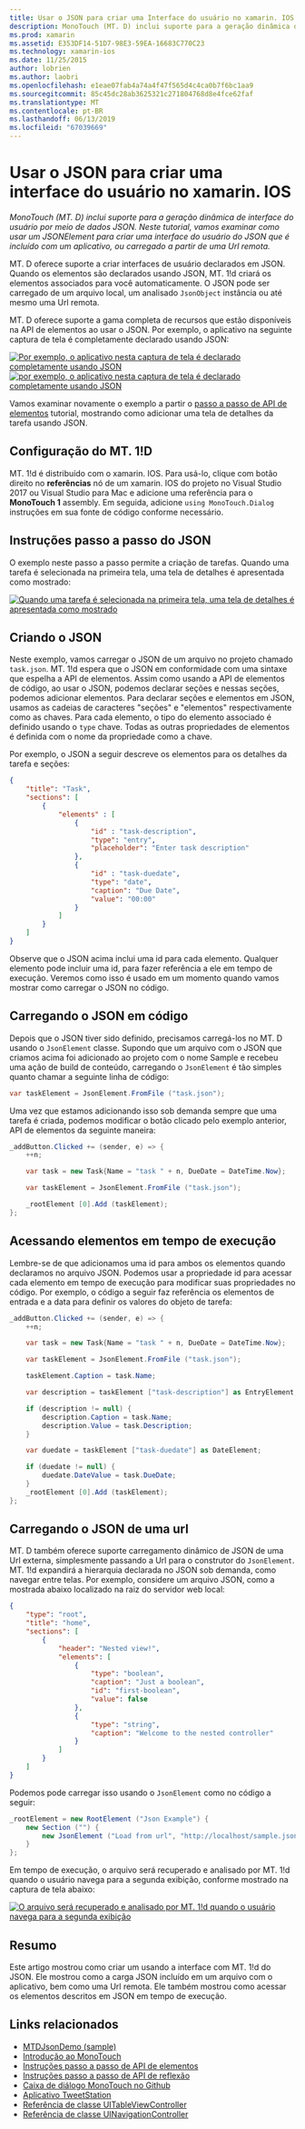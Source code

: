 ```yaml
---
title: Usar o JSON para criar uma Interface do usuário no xamarin. IOS
description: MonoTouch (MT. D) inclui suporte para a geração dinâmica de interface do usuário por meio de dados JSON. Neste tutorial, vamos examinar como usar um JSONElement para criar uma interface do usuário do JSON que é incluído com um aplicativo, ou carregado a partir de uma Url remota.
ms.prod: xamarin
ms.assetid: E353DF14-51D7-98E3-59EA-16683C770C23
ms.technology: xamarin-ios
ms.date: 11/25/2015
author: lobrien
ms.author: laobri
ms.openlocfilehash: e1eae07fab4a74a4f47f565d4c4ca0b7f6bc1aa9
ms.sourcegitcommit: 85c45dc28ab3625321c271804768d8e4fce62faf
ms.translationtype: MT
ms.contentlocale: pt-BR
ms.lasthandoff: 06/13/2019
ms.locfileid: "67039669"
---
```

# <a name="using-json-to-create-a-user-interface-in-xamarinios"></a>Usar o JSON para criar uma interface do usuário no xamarin. IOS

_MonoTouch (MT. D) inclui suporte para a geração dinâmica de interface do usuário por meio de dados JSON. Neste tutorial, vamos examinar como usar um JSONElement para criar uma interface do usuário do JSON que é incluído com um aplicativo, ou carregado a partir de uma Url remota._

MT. D oferece suporte a criar interfaces de usuário declarados em JSON. Quando os elementos são declarados usando JSON, MT. 1!d criará os elementos associados para você automaticamente. O JSON pode ser carregado de um arquivo local, um analisado `JsonObject` instância ou até mesmo uma Url remota.

MT. D oferece suporte a gama completa de recursos que estão disponíveis na API de elementos ao usar o JSON. Por exemplo, o aplicativo na seguinte captura de tela é completamente declarado usando JSON:

[![](json-element-walkthrough-images/01-load-from-file.png "Por exemplo, o aplicativo nesta captura de tela é declarado completamente usando JSON")](json-element-walkthrough-images/01-load-from-file.png#lightbox) [![](json-element-walkthrough-images/01-load-from-file.png "por exemplo, o aplicativo nesta captura de tela é declarado completamente usando JSON")](json-element-walkthrough-images/01-load-from-file.png#lightbox)

Vamos examinar novamente o exemplo a partir o [passo a passo de API de elementos](~/ios/user-interface/monotouch.dialog/elements-api-walkthrough.md) tutorial, mostrando como adicionar uma tela de detalhes da tarefa usando JSON.

## <a name="setting-up-mtd"></a>Configuração do MT. 1!D

MT. 1!d é distribuído com o xamarin. IOS. Para usá-lo, clique com botão direito no **referências** nó de um xamarin. IOS do projeto no Visual Studio 2017 ou Visual Studio para Mac e adicione uma referência para o **MonoTouch 1** assembly. Em seguida, adicione `using MonoTouch.Dialog` instruções em sua fonte de código conforme necessário.

## <a name="json-walkthrough"></a>Instruções passo a passo do JSON

O exemplo neste passo a passo permite a criação de tarefas. Quando uma tarefa é selecionada na primeira tela, uma tela de detalhes é apresentada como mostrado:

 [![](json-element-walkthrough-images/03-task-list.png "Quando uma tarefa é selecionada na primeira tela, uma tela de detalhes é apresentada como mostrado")](json-element-walkthrough-images/03-task-list.png#lightbox)

## <a name="creating-the-json"></a>Criando o JSON

Neste exemplo, vamos carregar o JSON de um arquivo no projeto chamado `task.json`. MT. 1!d espera que o JSON em conformidade com uma sintaxe que espelha a API de elementos. Assim como usando a API de elementos de código, ao usar o JSON, podemos declarar seções e nessas seções, podemos adicionar elementos. Para declarar seções e elementos em JSON, usamos as cadeias de caracteres "seções" e "elementos" respectivamente como as chaves. Para cada elemento, o tipo do elemento associado é definido usando o `type` chave. Todas as outras propriedades de elementos é definida com o nome da propriedade como a chave.

Por exemplo, o JSON a seguir descreve os elementos para os detalhes da tarefa e seções:

```json
{
    "title": "Task",
    "sections": [
        {
            "elements" : [
                {
                    "id" : "task-description",
                    "type": "entry",
                    "placeholder": "Enter task description"
                },
                {
                    "id" : "task-duedate",
                    "type": "date",
                    "caption": "Due Date",
                    "value": "00:00"
                }
            ]
        }
    ]
}
```

Observe que o JSON acima inclui uma id para cada elemento. Qualquer elemento pode incluir uma id, para fazer referência a ele em tempo de execução. Veremos como isso é usado em um momento quando vamos mostrar como carregar o JSON no código.

## <a name="loading-the-json-in-code"></a>Carregando o JSON em código

Depois que o JSON tiver sido definido, precisamos carregá-los no MT. D usando o `JsonElement` classe. Supondo que um arquivo com o JSON que criamos acima foi adicionado ao projeto com o nome Sample e recebeu uma ação de build de conteúdo, carregando o `JsonElement` é tão simples quanto chamar a seguinte linha de código:

```csharp
var taskElement = JsonElement.FromFile ("task.json");
```

Uma vez que estamos adicionando isso sob demanda sempre que uma tarefa é criada, podemos modificar o botão clicado pelo exemplo anterior, API de elementos da seguinte maneira:

```csharp
_addButton.Clicked += (sender, e) => {
    ++n;

    var task = new Task{Name = "task " + n, DueDate = DateTime.Now};

    var taskElement = JsonElement.FromFile ("task.json");

    _rootElement [0].Add (taskElement);
};
```

## <a name="accessing-elements-at-runtime"></a>Acessando elementos em tempo de execução

Lembre-se de que adicionamos uma id para ambos os elementos quando declaramos no arquivo JSON. Podemos usar a propriedade id para acessar cada elemento em tempo de execução para modificar suas propriedades no código. Por exemplo, o código a seguir faz referência os elementos de entrada e a data para definir os valores do objeto de tarefa:

```csharp
_addButton.Clicked += (sender, e) => {
    ++n;

    var task = new Task{Name = "task " + n, DueDate = DateTime.Now};

    var taskElement = JsonElement.FromFile ("task.json");

    taskElement.Caption = task.Name;

    var description = taskElement ["task-description"] as EntryElement;

    if (description != null) {
        description.Caption = task.Name;
        description.Value = task.Description;       
    }

    var duedate = taskElement ["task-duedate"] as DateElement;

    if (duedate != null) {                
        duedate.DateValue = task.DueDate;
    }
    _rootElement [0].Add (taskElement);
};
```

## <a name="loading-json-from-a-url"></a>Carregando o JSON de uma url

MT. D também oferece suporte carregamento dinâmico de JSON de uma Url externa, simplesmente passando a Url para o construtor do `JsonElement`. MT. 1!d expandirá a hierarquia declarada no JSON sob demanda, como navegar entre telas. Por exemplo, considere um arquivo JSON, como a mostrada abaixo localizado na raiz do servidor web local:

```json
{
    "type": "root",
    "title": "home",
    "sections": [
        {
            "header": "Nested view!",
            "elements": [
                {
                    "type": "boolean",
                    "caption": "Just a boolean",
                    "id": "first-boolean",
                    "value": false
                },
                {
                    "type": "string",
                    "caption": "Welcome to the nested controller"
                }
            ]
        }
    ]
}
```

Podemos pode carregar isso usando o `JsonElement` como no código a seguir:

```csharp
_rootElement = new RootElement ("Json Example") {
    new Section ("") {
        new JsonElement ("Load from url", "http://localhost/sample.json")
    }
};
```

Em tempo de execução, o arquivo será recuperado e analisado por MT. 1!d quando o usuário navega para a segunda exibição, conforme mostrado na captura de tela abaixo:

 [![](json-element-walkthrough-images/04-json-web-example.png "O arquivo será recuperado e analisado por MT. 1!d quando o usuário navega para a segunda exibição")](json-element-walkthrough-images/04-json-web-example.png#lightbox)

## <a name="summary"></a>Resumo

Este artigo mostrou como criar um usando a interface com MT. 1!d do JSON. Ele mostrou como a carga JSON incluído em um arquivo com o aplicativo, bem como uma Url remota. Ele também mostrou como acessar os elementos descritos em JSON em tempo de execução.

## <a name="related-links"></a>Links relacionados

- [MTDJsonDemo (sample)](https://developer.xamarin.com/samples/monotouch/MTDJsonDemo/)
- [Introdução ao MonoTouch](~/ios/user-interface/monotouch.dialog/index.md)
- [Instruções passo a passo de API de elementos](~/ios/user-interface/monotouch.dialog/elements-api-walkthrough.md)
- [Instruções passo a passo de API de reflexão](~/ios/user-interface/monotouch.dialog/reflection-api-walkthrough.md)
- [Caixa de diálogo MonoTouch no Github](https://github.com/migueldeicaza/MonoTouch.Dialog)
- [Aplicativo TweetStation](https://github.com/migueldeicaza/TweetStation)
- [Referência de classe UITableViewController](https://developer.apple.com/library/ios/#DOCUMENTATION/UIKit/Reference/UITableViewController_Class/Reference/Reference.html)
- [Referência de classe UINavigationController](https://developer.apple.com/library/ios/#documentation/UIKit/Reference/UINavigationController_Class/Reference/Reference.html)
